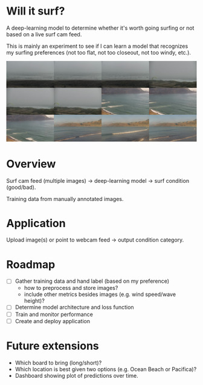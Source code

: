 # Will it surf?

A deep-learning model to determine whether it's worth going surfing or not based on a live surf cam feed.

This is mainly an experiment to see if I can learn a model that recognizes my surfing preferences (not too flat, not too closeout, not too windy, etc.). 

![image](./assets/example_images.png)

# Overview

Surf cam feed (multiple images) -> deep-learning model -> surf condition (good/bad).

Training data from manually annotated images.

# Application

Upload image(s) or point to webcam feed -> output condition category.

# Roadmap

- [ ] Gather training data and hand label (based on my preference)
  * how to preprocess and store images?
  * include other metrics besides images (e.g. wind speed/wave height)?
- [ ] Determine model architecture and loss function
- [ ] Train and monitor performance
- [ ] Create and deploy application

# Future extensions

* Which board to bring (long/short)?
* Which location is best given two options (e.g. Ocean Beach or Pacifica)?
* Dashboard showing plot of predictions over time.